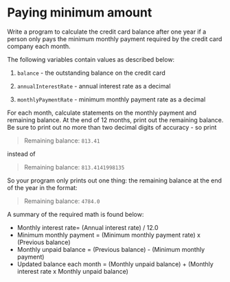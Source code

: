 # Paying minimum amount

Write a program to calculate the credit card balance after one year if a person only pays the minimum monthly payment required by the credit card company each month.

The following variables contain values as described below:

1. `balance` - the outstanding balance on the credit card

1. `annualInterestRate` - annual interest rate as a decimal

1. `monthlyPaymentRate` - minimum monthly payment rate as a decimal

For each month, calculate statements on the monthly payment and remaining balance. At the end of 12 months, print out the remaining balance. Be sure to print out no more than two decimal digits of accuracy - so print

> Remaining balance: `813.41`

instead of

>Remaining balance: `813.4141998135`

So your program only prints out one thing: the remaining balance at the end of the year in the format:

> Remaining balance: `4784.0`

A summary of the required math is found below:

- Monthly interest rate= (Annual interest rate) / 12.0
- Minimum monthly payment = (Minimum monthly payment rate) x (Previous balance)
- Monthly unpaid balance = (Previous balance) - (Minimum monthly payment)
- Updated balance each month = (Monthly unpaid balance) + (Monthly interest rate x Monthly unpaid balance)

